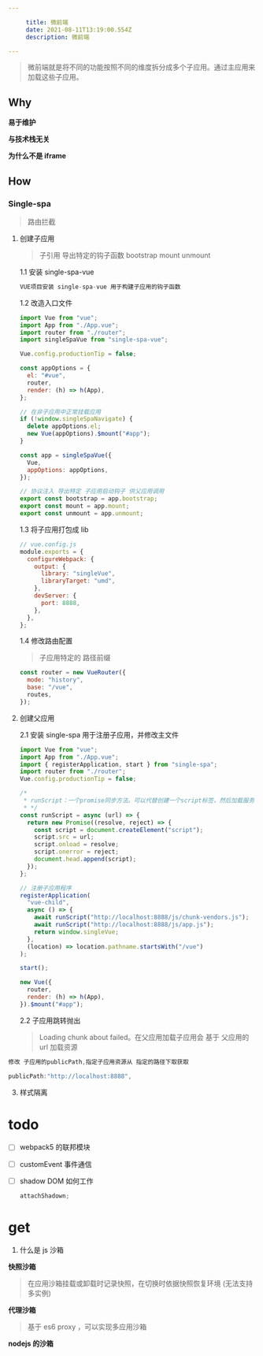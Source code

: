 ```yaml
---

     title: 微前端
     date: 2021-08-11T13:19:00.554Z
     description: 微前端

---
```


> 微前端就是将不同的功能按照不同的维度拆分成多个子应用。通过主应用来加载这些子应用。

## Why

**易于维护**

**与技术栈无关**

**为什么不是 iframe**

## How

### Single-spa

> 路由拦截

1. 创建子应用

   > 子引用 导出特定的钩子函数 bootstrap mount unmount

   1.1 安装 single-spa-vue

   ```js
   VUE项目安装 single-spa-vue 用于构建子应用的钩子函数
   ```

   1.2 改造入口文件

   ```js
   import Vue from "vue";
   import App from "./App.vue";
   import router from "./router";
   import singleSpaVue from "single-spa-vue";

   Vue.config.productionTip = false;

   const appOptions = {
     el: "#vue",
     router,
     render: (h) => h(App),
   };

   // 在非子应用中正常挂载应用
   if (!window.singleSpaNavigate) {
     delete appOptions.el;
     new Vue(appOptions).$mount("#app");
   }

   const app = singleSpaVue({
     Vue,
     appOptions: appOptions,
   });

   // 协议注入 导出特定 子应用启动钩子 供父应用调用
   export const bootstrap = app.bootstrap;
   export const mount = app.mount;
   export const unmount = app.unmount;
   ```

   1.3 将子应用打包成 lib

   ```js
   // vue.config.js
   module.exports = {
     configureWebpack: {
       output: {
         library: "singleVue",
         libraryTarget: "umd",
       },
       devServer: {
         port: 8888,
       },
     },
   };
   ```

   1.4 修改路由配置

   > 子应用特定的 路径前缀

   ```js
   const router = new VueRouter({
     mode: "history",
     base: "/vue",
     routes,
   });
   ```

2. 创建父应用

   2.1 安装 single-spa 用于注册子应用，并修改主文件

   ```js
   import Vue from "vue";
   import App from "./App.vue";
   import { registerApplication, start } from "single-spa";
   import router from "./router";
   Vue.config.productionTip = false;

   /*
    * runScript：一个promise同步方法。可以代替创建一个script标签，然后加载服务
    * */
   const runScript = async (url) => {
     return new Promise((resolve, reject) => {
       const script = document.createElement("script");
       script.src = url;
       script.onload = resolve;
       script.onerror = reject;
       document.head.append(script);
     });
   };

   // 注册子应用程序
   registerApplication(
     "vue-child",
     async () => {
       await runScript("http://localhost:8888/js/chunk-vendors.js");
       await runScript("http://localhost:8888/js/app.js");
       return window.singleVue;
     },
     (location) => location.pathname.startsWith("/vue")
   );

   start();

   new Vue({
     router,
     render: (h) => h(App),
   }).$mount("#app");
   ```

   2.2 子应用跳转抛出

   > Loading chunk about failed。在父应用加载子应用会 基于 父应用的 url 加载资源

```js
修改 子应用的publicPath,指定子应用资源从 指定的路径下取获取

publicPath:"http://localhost:8888",
```

3. 样式隔离

# todo

- [ ] webpack5 的联邦模块

- [ ] customEvent 事件通信

- [ ] shadow DOM 如何工作

  ```js
  attachShadown;
  ```

# get

1. 什么是 js 沙箱

**快照沙箱**

> 在应用沙箱挂载或卸载时记录快照，在切换时依据快照恢复环境 (无法支持多实例)

**代理沙箱**

> 基于 es6 proxy ，可以实现多应用沙箱

**nodejs 的沙箱**
